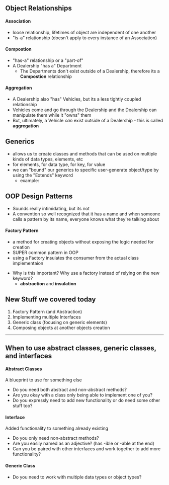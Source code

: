 ## Object Relationships

#### Association

- loose relationship, lifetimes of object are independent of one another
- "is-a" relationship (doesn't apply to every instance of an Association)

#### Compostion

- "has-a" relationship or a "part-of"
- A Dealership "has a" Department
  - The Departments don't exist outside of a Dealership, therefore its a **Compostion** relationship

#### Aggregation

- A Dealership also "has" Vehicles, but its a less tightly coupled relationship
- Vehicles come and go through the Dealership and the Dealership can manipulate them while it "owns" them
- But, ultimately, a Vehicle _can_ exist outside of a Dealership - this is called **aggregation**

## Generics

- allows us to create classes and methods that can be used on multiple kinds of data types, elements, etc
- <E> for elements, <T> for data type, <K> for key, <V> for value
- we can "bound" our generics to specific user-generate object/type by using the "Extends" keyword
  - example: <E extends Vehicle>

## OOP Design Patterns

- Sounds really intimidating, but its not
- A convention so well recognized that it has a name and when someone calls a pattern by its name, everyone knows what they're talking about

#### Factory Pattern

- a method for creating objects without exposing the logic needed for creation
- SUPER common pattern in OOP
- using a Factory insulates the consumer from the actual class implementaion

* Why is this important? Why use a factory instead of relying on the new keyword?
  - **abstraction** and **insulation**

## New Stuff we covered today

1. Factory Pattern (and Abstraction)
2. Implementing multiple Interfaces
3. Generic class (focusing on generic elements)
4. Composing objects at another objects creation

---

## When to use abstract classes, generic classes, and interfaces

#### Abstract Classes

A blueprint to use for something else

- Do you need both abstract and non-abstract methods?
- Are you okay with a class only being able to implement one of you?
- Do you expressly need to add new functionality or do need some other stuff too?

#### Interface

Added functionality to something already existing

- Do you only need non-abstract methods?
- Are you easily named as an adjective? (has -ible or -able at the end)
- Can you be paired with other interfaces and work together to add more functionality?

#### Generic Class

- Do you need to work with multiple data types or object types?
